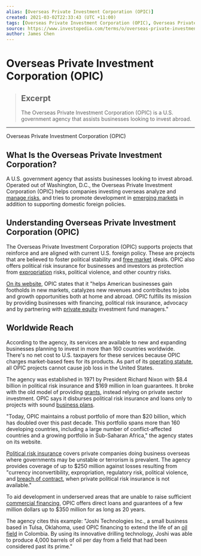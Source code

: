 ```yaml
---
alias: [Overseas Private Investment Corporation (OPIC)]
created: 2021-03-02T22:33:43 (UTC +11:00)
tags: [Overseas Private Investment Corporation (OPIC), Overseas Private Investment Corporation (OPIC)]
source: https://www.investopedia.com/terms/o/overseas-private-investment-corporation.asp
author: James Chen
---
```


# Overseas Private Investment Corporation (OPIC)

> ## Excerpt
> The Overseas Private Investment Corporation (OPIC) is a U.S. government agency that assists businesses looking to invest abroad.

---

Overseas Private Investment Corporation (OPIC)
## What Is the Overseas Private Investment Corporation?

A U.S. government agency that assists businesses looking to invest abroad. Operated out of Washington, D.C., the Overseas Private Investment Corporation (OPIC) helps companies investing overseas analyze and [manage risks](https://www.investopedia.com/terms/r/riskmanagement.asp), and tries to promote development in [emerging markets](https://www.investopedia.com/terms/e/emergingmarketeconomy.asp) in addition to supporting domestic foreign policies.

## Understanding Overseas Private Investment Corporation (OPIC)

The Overseas Private Investment Corporation (OPIC) supports projects that reinforce and are aligned with current U.S. foreign policy. These are projects that are believed to foster political stability and [free market](https://www.investopedia.com/terms/f/freemarket.asp) ideals. OPIC also offers political risk insurance for businesses and investors as protection from [expropriation](https://www.investopedia.com/terms/e/expropriation.asp) risks, political violence, and other country risks.

[On its website](https://www.opic.gov/), OPIC states that it "helps American businesses gain footholds in new markets, catalyzes new revenues and contributes to jobs and growth opportunities both at home and abroad. OPIC fulfills its mission by providing businesses with financing, political risk insurance, advocacy and by partnering with [private equity](https://www.investopedia.com/terms/p/privateequity.asp) investment fund managers."

## Worldwide Reach

According to the agency, its services are available to new and expanding businesses planning to invest in more than 160 countries worldwide. There's no net cost to U.S. taxpayers for these services because OPIC charges market-based fees for its products. As part of its [operating statute](https://www.opic.gov/sites/default/files/statute1.pdf), all OPIC projects cannot cause job loss in the United States. 

The agency was established in 1971 by President Richard Nixon with $8.4 billion in political risk insurance and $169 million in loan guarantees. It broke with the old model of providing [grants](https://www.investopedia.com/terms/g/grant.asp), instead relying on private sector investment. OPIC says it disburses political risk insurance and loans only to projects with sound [business plans](https://www.investopedia.com/terms/b/business-plan.asp). 

"Today, OPIC maintains a robust portfolio of more than $20 billion, which has doubled over this past decade. This portfolio spans more than 160 developing countries, including a large number of conflict-affected countries and a growing portfolio in Sub-Saharan Africa," the agency states on its website.

[Political risk insurance](https://www.investopedia.com/terms/p/political-risk-insurance.asp) covers private companies doing business overseas where governments may be unstable or terrorism is prevalent. The agency provides coverage of up to $250 million against losses resulting from "currency inconvertibility, expropriation, regulatory risk, political violence, and [breach of contract](https://www.investopedia.com/terms/b/breach-of-contract.asp), when private political risk insurance is not available."

To aid development in underserved areas that are unable to raise sufficient [commercial financing](https://www.investopedia.com/terms/c/commercial-loan.asp), OPIC offers direct loans and guarantees of a few million dollars up to $350 million for as long as 20 years. 

The agency cites this example: "Joshi Technologies Inc., a small business based in Tulsa, Oklahoma, used OPIC financing to extend the life of an [oil field](https://www.investopedia.com/terms/o/oil-field.asp) in Colombia. By using its innovative drilling technology, Joshi was able to produce 4,000 barrels of oil per day from a field that had been considered past its prime."
